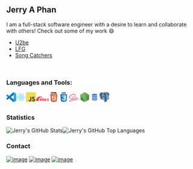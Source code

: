 ## Jerry A Phan 

I am a full-stack software engineer with a desire to learn and collaborate with others! Check out some of my work 😄

* [U2be](https://the-u2be.herokuapp.com/#/) 
* [LFG](http://lfg-mern.herokuapp.com/#/)
* [Song Catchers](https://jerryphan1.github.io/Song-Catchers/)

<br>

### Languages and Tools:

<img align="left" alt="Visual Studio Code" width="26px" src="https://raw.githubusercontent.com/github/explore/80688e429a7d4ef2fca1e82350fe8e3517d3494d/topics/visual-studio-code/visual-studio-code.png"/>
<img align="left" alt="React" width="26px" src="https://raw.githubusercontent.com/github/explore/80688e429a7d4ef2fca1e82350fe8e3517d3494d/topics/react/react.png"/>
<img align="left" alt="JavaScript" width="26px" src="https://raw.githubusercontent.com/github/explore/80688e429a7d4ef2fca1e82350fe8e3517d3494d/topics/javascript/javascript.png"/>
<img align="left" alt="RubyonRails" width="35px" src="https://raw.githubusercontent.com/cpark04/cpark04/main/assets/img/icons8-ruby-on-rails-64.png"/>
<img align="left" alt="HTML5" width="26px" src="https://raw.githubusercontent.com/github/explore/80688e429a7d4ef2fca1e82350fe8e3517d3494d/topics/html/html.png"/>
<img align="left" alt="CSS3" width="26px" src="https://raw.githubusercontent.com/github/explore/80688e429a7d4ef2fca1e82350fe8e3517d3494d/topics/css/css.png"/>
<img align="left" alt="Sass" width="30px" src="https://raw.githubusercontent.com/cpark04/cpark04/main/assets/img/icons8-sass-48.png"/>
<img align="left" alt="Node.js" width="26px" src="https://raw.githubusercontent.com/github/explore/80688e429a7d4ef2fca1e82350fe8e3517d3494d/topics/nodejs/nodejs.png"/>
<img align="left" alt="SQL" width="26px" src="https://raw.githubusercontent.com/github/explore/80688e429a7d4ef2fca1e82350fe8e3517d3494d/topics/sql/sql.png" />
<img align="left" alt="postgreSQL" width="26px" src="https://raw.githubusercontent.com/github/explore/80688e429a7d4ef2fca1e82350fe8e3517d3494d/topics/postgresql/postgresql.png"/>





<br>
<br>

### Statistics

<img align="left" alt="Jerry's GitHub Stats" src="https://github-readme-stats.vercel.app/api?username=jerryphan1&show_icons=true" /> 
<img alt="Jerry's GitHub Top Languages" src="https://github-readme-stats.vercel.app/api/top-langs/?username=jerryphan1" />

### Contact
<a align="left" target='_blank' href="https://www.linkedin.com/in/jerry-phan-8615a7a3/" rel="nofollow"><img src="https://camo.githubusercontent.com/42de1703076abcd8c3a335ddf026352f01decd5671ebf13bc92e01ffe4e1057d/68747470733a2f2f696d672e736869656c64732e696f2f62616467652f4c696e6b6564496e2d3030373742353f7374796c653d666f722d7468652d6261646765266c6f676f3d6c696e6b6564696e266c6f676f436f6c6f723d7768697465246c696e6b3d68747470733a2f2f7777772e6c696e6b6564696e2e636f6d2f696e2f617277656e2d6b696d2d383561303162323231" alt="image" data-canonical-src="https://img.shields.io/badge/LinkedIn-0077B5?style=for-the-badge&amp;logo=linkedin&amp;logoColor=white$link=https://www.linkedin.com/in/jerry-phan-8615a7a3/" style="max-width: 100%;"></a>
<a href="mailto:jerryphan1@gmail.com" target='_blank'><img src="https://camo.githubusercontent.com/afbb92c740a3a311ab307b071fb559ccf8e62f10b4401531305942eb8694e950/68747470733a2f2f696d672e736869656c64732e696f2f62616467652f476d61696c2d4431343833363f7374796c653d666f722d7468652d6261646765266c6f676f3d676d61696c266c6f676f436f6c6f723d7768697465266c696e6b3d6d61696c746f3a617277656e736f6f6a696e6b696d40676d61696c2e636f6d" alt="image" data-canonical-src="https://img.shields.io/badge/Gmail-D14836?style=for-the-badge&amp;logo=gmail&amp;logoColor=white&amp;link=mailto:arwensoojinkim@gmail.com" style="max-width: 100%;"></a>
<a align="right" target='_blank' href="https://angel.co/u/jerry-a-phan" rel="nofollow"><img src="https://camo.githubusercontent.com/fdd627a967b9943dcc0811b47c62b1cb6578da40fe3d164514257ee57f0563d9/68747470733a2f2f696d672e736869656c64732e696f2f62616467652f416e67656c4c6973742d6236623962393f7374796c653d666f722d7468652d6261646765266c6f676f3d416e67656c4c697374266c6f676f436f6c6f723d626c61636b" alt="image" style="max-width: 100%;"></a>


<!--
**jerryphan1/jerryphan1** is a ✨ _special_ ✨ repository because its `README.md` (this file) appears on your GitHub profile.

Here are some ideas to get you started:

- 🔭 I’m currently working on ...
- 🌱 I’m currently learning ...
- 👯 I’m looking to collaborate on ...
- 🤔 I’m looking for help with ...
- 💬 Ask me about ...
- 📫 How to reach me: ...
- 😄 Pronouns: ...
- ⚡ Fun fact: ...
-->

